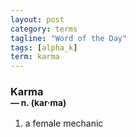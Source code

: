 ```yaml
---
layout: post
category: terms
tagline: "Word of the Day"
tags: [alpha_k]
term: karma
---
```


<h3>Karma<br/> <small>&mdash; n. (kar<span>&middot;</span>ma)</small></h3>
<p><ol><li>a female mechanic</li>
</ol></p>
